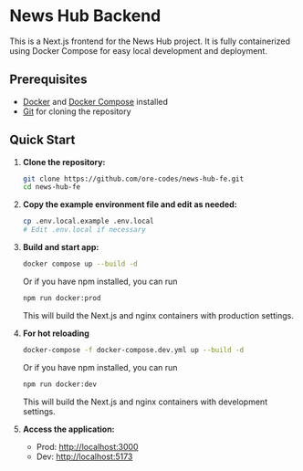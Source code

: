 # News Hub Backend

This is a Next.js frontend for the News Hub project. It is fully containerized using Docker Compose for easy local development and deployment.

## Prerequisites

- [Docker](https://www.docker.com/get-started) and [Docker Compose](https://docs.docker.com/compose/) installed
- [Git](https://git-scm.com/) for cloning the repository

## Quick Start

1. **Clone the repository:**
   ```sh
   git clone https://github.com/ore-codes/news-hub-fe.git
   cd news-hub-fe
   ```

2. **Copy the example environment file and edit as needed:**
   ```sh
   cp .env.local.example .env.local
   # Edit .env.local if necessary
   ```

3. **Build and start app:**
   ```sh
   docker compose up --build -d
   ```
   Or if you have npm installed, you can run
   ```sh
   npm run docker:prod
   ```
   This will build the Next.js and nginx containers with production settings.

4. **For hot reloading**
   ```sh
   docker-compose -f docker-compose.dev.yml up --build -d
   ```
   Or if you have npm installed, you can run
   ```sh
   npm run docker:dev
   ```
   This will build the Next.js and nginx containers with development settings.

5. **Access the application:**
   - Prod: [http://localhost:3000](http://localhost:3000)
   - Dev: [http://localhost:5173](http://localhost:5173)
